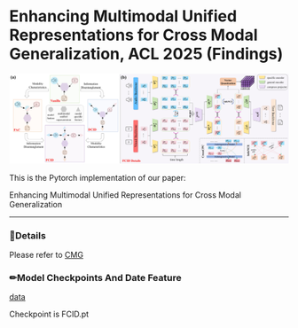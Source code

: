 # Enhancing Multimodal Unified Representations for Cross Modal Generalization, ACL 2025 (Findings)



![model](figs/FCID.png)

This is the Pytorch implementation of our paper:

Enhancing Multimodal Unified Representations for Cross Modal Generalization

------

### 📝Details
Please refer to [CMG](https://github.com/haihuangcode/CMG/blob/master/README.md)

### ✏Model Checkpoints And Date Feature
[data](https://drive.google.com/drive/folders/1ThGAXoqay7RanGwHz21qZGMEjF3W1VwS)

Checkpoint is FCID.pt

